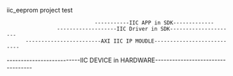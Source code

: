iic_eeprom project test



                                -----------IIC APP in SDK-------------
                    -------------------IIC Driver in SDK---------------------
          ------------------------AXI IIC IP MOUDLE---------------------------
--------------------------IIC DEVICE in HARDWARE----------------------------------